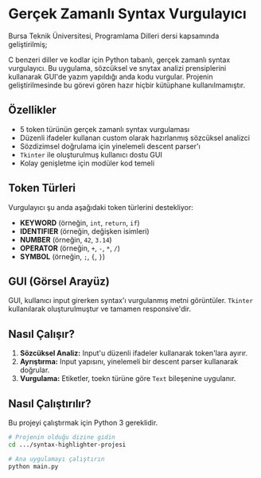 # Gerçek Zamanlı Syntax Vurgulayıcı

Bursa Teknik Üniversitesi, Programlama Dilleri dersi kapsamında geliştirilmiş;

C benzeri diller ve kodlar için Python tabanlı, gerçek zamanlı syntax vurgulayıcı. Bu uygulama, sözcüksel ve snytax analizi prensiplerini kullanarak GUI'de yazım yapıldığı anda kodu vurgular. Projenin geliştirilmesinde bu görevi gören hazır hiçbir kütüphane kullanılmamıştır. 

## Özellikler

- 5 token türünün gerçek zamanlı syntax vurgulaması
- Düzenli ifadeler kullanan custom olarak hazırlanmış sözcüksel analizci
- Sözdizimsel doğrulama için yinelemeli descent parser'ı
- `Tkinter` ile oluşturulmuş kullanıcı dostu GUI
- Kolay genişletme için modüler kod temeli

## Token Türleri

Vurgulayıcı şu anda aşağıdaki token türlerini destekliyor:
- **KEYWORD** (örneğin, `int`, `return`, `if`)
- **IDENTIFIER** (örneğin, değişken isimleri)
- **NUMBER** (örneğin, `42`, `3.14`)
- **OPERATOR** (örneğin, `+`, `-`, `*`, `/`)
- **SYMBOL** (örneğin, `;`, `{`, `}`)

## GUI (Görsel Arayüz)

GUI, kullanıcı input girerken syntax'ı vurgulanmış metni görüntüler. `Tkinter` kullanılarak oluşturulmuştur ve tamamen responsive'dir.

## Nasıl Çalışır?

1. **Sözcüksel Analiz:** Input'u düzenli ifadeler kullanarak token'lara ayırır.
2. **Ayrıştırma:** Input yapısını, yinelemeli bir descent parser kullanarak doğrular.
3. **Vurgulama:** Etiketler, toekn türüne göre `Text` bileşenine uygulanır.

## Nasıl Çalıştırılır?

Bu projeyi çalıştırmak için Python 3 gereklidir.

```bash
# Projenin olduğu dizine gidin
cd .../syntax-highlighter-projesi

# Ana uygulamayı çalıştırın
python main.py
